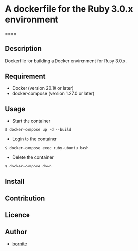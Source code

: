 # A dockerfile for the Ruby 3.0.x environment
====

## Description
Dockerfile for building a Docker environment for Ruby 3.0.x.

## Requirement
- Docker (version 20.10 or later)
- docker-compose (version 1.27.0 or later)

## Usage

- Start the container
```
$ docker-compose up -d --build
```

- Login to the container
```
$ docker-compose exec ruby-ubuntu bash
```

- Delete the container
```
$ docker-compose down
```

## Install

## Contribution

## Licence

## Author

  - [bornite](https://github.com/bornite)
